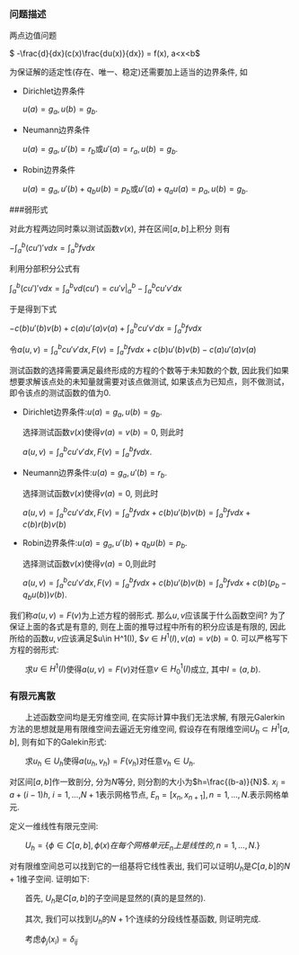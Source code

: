 ### 问题描述

两点边值问题

$ -\frac{d}{dx}(c(x)\frac{du(x)}{dx}) = f(x), a<x<b$

为保证解的适定性(存在、唯一、稳定)还需要加上适当的边界条件, 如

- Dirichlet边界条件

  $u(a)=g_a, u(b)=g_b.$

- Neumann边界条件

  $u(a)=g_a, u'(b)=r_b$或$u'(a)=r_a, u(b)=g_b.$

- Robin边界条件

  $u(a)=g_a, u'(b)+q_bu(b)=p_b$或$u'(a)+q_au(a)=p_a, u(b)=g_b.$

###弱形式

对此方程两边同时乘以测试函数$v(x)$, 并在区间$[a,b]$上积分  则有

$-\int^b_a(cu')'vdx = \int^b_afvdx$

利用分部积分公式有

$\int^b_a(cu')'vdx = \int^b_avd(cu' ) = cu'v|^b_a-\int^b_acu'v'dx$ 

于是得到下式

$-c(b)u'(b)v(b)+c(a)u'(a)v(a)+\int^b_acu'v'dx=\int^b_afvdx$

令$a(u,v)=\int^b_acu'v'dx, F(v)=\int^b_afvdx+c(b)u'(b)v(b)-c(a)u'(a)v(a)$

测试函数的选择需要满足最终形成的方程的个数等于未知数的个数, 因此我们如果想要求解该点处的未知量就需要对该点做测试, 如果该点为已知点，则不做测试，即令该点的测试函数的值为0.

- Dirichlet边界条件:$u(a) = g_a, u(b) = g_b$.

   选择测试函数$v(x)$使得$v(a)=v(b)=0$, 则此时

  $a(u,v) = \int^b_acu'v'dx, F(v) = \int^b_afvdx.$


- Neumann边界条件:$u(a) = g_a, u'(b) = r_b$.

  选择测试函数$v(x)$使得$v(a) = 0$, 则此时

  $a(u,v) = \int^b_acu'v'dx, F(v) = \int^b_afvdx+c(b)u'(b)v(b)=\int^b_afvdx+c(b)r(b)v(b)$


- Robin边界条件:$u(a) = g_a, u'(b)+q_bu(b)=p_b$.

  选择测试函数$v(x)$使得$v(a)=0$,则此时

  $a(u,v) = \int^b_acu'v'dx, F(v) = \int^b_afvdx+c(b)u'(b)v(b)=\int^b_afvdx+c(b)(p_b-q_bu(b))v(b)$.

我们称$a(u,v)=F(v)$为上述方程的弱形式. 那么$u, v$应该属于什么函数空间? 为了保证上面的各式是有意的, 则在上面的推导过程中所有的积分应该是有限的, 因此所给的函数$u, v$应该满足$u\in H^1(I), $$v\in H^1(I), v(a)=v(b)=0$. 可以严格写下方程的弱形式:

&emsp;&emsp;求$u\in H^1(I)$使得$a(u,v)=F(v)$对任意$v\in H^1_0(I)$成立, 其中$I=(a,b)$.

### 有限元离散

&emsp;&emsp;上述函数空间均是无穷维空间, 在实际计算中我们无法求解, 有限元Galerkin方法的思想就是用有限维空间去逼近无穷维空间, 假设存在有限维空间$U_h\subset H^1[a,b]$, 则有如下的Galekin形式:

&emsp;&emsp;求$u_h\in U_h$使得$a(u_h,v_h)=F(v_h)$对任意$v_h\in U_h$.

对区间$[a,b]$作一致剖分, 分为$N$等分, 则分割的大小为$h=\frac{(b-a)}{N}$. $x_i=a+(i-1)h,$ $i=1,...,$$N+1$表示网格节点, $E_n=[x_n, x_{n+1}], n=1,...,N.$表示网格单元.

定义一维线性有限元空间:

&emsp;&emsp;$U_h= \{\phi\in C[a,b], \phi(x)在每个网格单元E_n上是线性的, n=1,...,N.\}$

对有限维空间总可以找到它的一组基将它线性表出, 我们可以证明$U_h$是$C[a,b]$的$N+1$维子空间. 证明如下:

&emsp;&emsp;首先, $U_h$是$C[a,b]$的子空间是显然的(真的是显然的).

&emsp;&emsp;其次, 我们可以找到$U_h$的$N+1$个连续的分段线性基函数, 则证明完成.

&emsp;&emsp;考虑$\phi_j(x_i)=\delta_{ij}$

